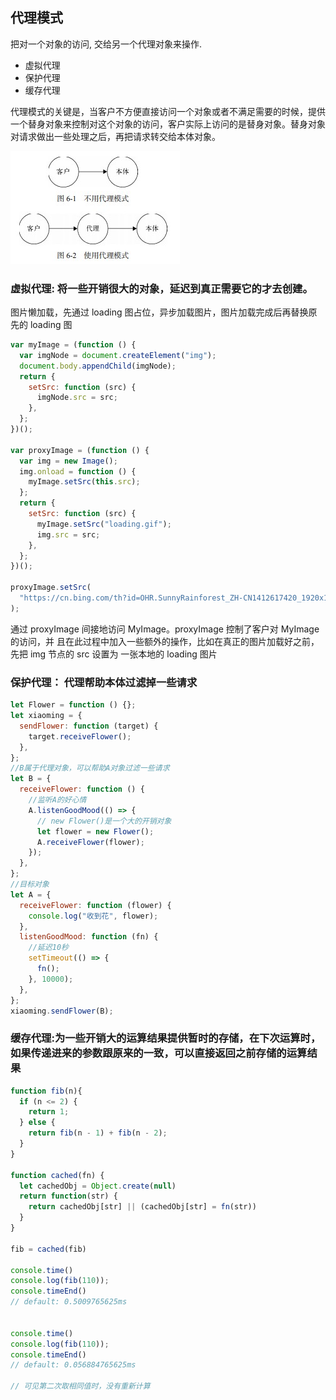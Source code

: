 ## 代理模式
把对一个对象的访问, 交给另一个代理对象来操作.
* 虚拟代理
* 保护代理
* 缓存代理


代理模式的关键是，当客户不方便直接访问一个对象或者不满足需要的时候，提供一个替身对象来控制对这个对象的访问，客户实际上访问的是替身对象。替身对象对请求做出一些处理之后，再把请求转交给本体对象。

![](/img/设计模式/1.jpg)

### 虚拟代理: 将一些开销很大的对象，延迟到真正需要它的才去创建。

图片懒加载，先通过 loading 图占位，异步加载图片，图片加载完成后再替换原先的 loading 图

```js
var myImage = (function () {
  var imgNode = document.createElement("img");
  document.body.appendChild(imgNode);
  return {
    setSrc: function (src) {
      imgNode.src = src;
    },
  };
})();

var proxyImage = (function () {
  var img = new Image();
  img.onload = function () {
    myImage.setSrc(this.src);
  };
  return {
    setSrc: function (src) {
      myImage.setSrc("loading.gif");
      img.src = src;
    },
  };
})();

proxyImage.setSrc(
  "https://cn.bing.com/th?id=OHR.SunnyRainforest_ZH-CN1412617420_1920x1080.jpg&rf=LaDigue_1920x1080.jpg&pid=hp"
);

```
通过 proxyImage 间接地访问 MyImage。proxyImage 控制了客户对 MyImage 的访问，并
且在此过程中加入一些额外的操作，比如在真正的图片加载好之前，先把 img 节点的 src 设置为
一张本地的 loading 图片

### 保护代理： 代理帮助本体过滤掉一些请求
```js
let Flower = function () {};
let xiaoming = {
  sendFlower: function (target) {
    target.receiveFlower();
  },
};
//B属于代理对象，可以帮助A对象过滤一些请求
let B = {
  receiveFlower: function () {
    //监听A的好心情
    A.listenGoodMood(() => {
      // new Flower()是一个大的开销对象
      let flower = new Flower();
      A.receiveFlower(flower);
    });
  },
};
//目标对象
let A = {
  receiveFlower: function (flower) {
    console.log("收到花", flower);
  },
  listenGoodMood: function (fn) {
    //延迟10秒
    setTimeout(() => {
      fn();
    }, 10000);
  },
};
xiaoming.sendFlower(B);
```

### 缓存代理:为一些开销大的运算结果提供暂时的存储，在下次运算时，如果传递进来的参数跟原来的一致，可以直接返回之前存储的运算结果
```js
function fib(n){
  if (n <= 2) {
    return 1;
  } else {
    return fib(n - 1) + fib(n - 2);
  }
}

function cached(fn) {
  let cachedObj = Object.create(null)
  return function(str) {
    return cachedObj[str] || (cachedObj[str] = fn(str))
  }
}

fib = cached(fib)

console.time()
console.log(fib(110));
console.timeEnd()
// default: 0.5009765625ms


console.time()
console.log(fib(110));
console.timeEnd()
// default: 0.056884765625ms

// 可见第二次取相同值时，没有重新计算
```
